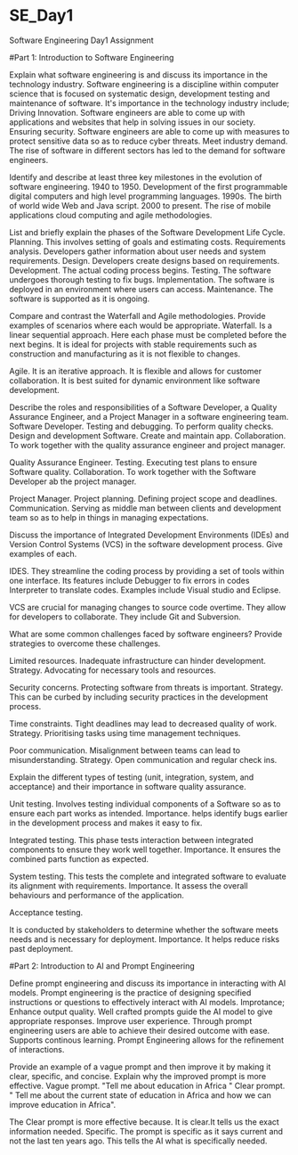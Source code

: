 # SE_Day1
Software Engineering Day1 Assignment

#Part 1: Introduction to Software Engineering



Explain what software engineering is and discuss its importance in the technology industry.
Software engineering is a discipline within  computer science that is focused on systematic design, development testing and maintenance of software.
It's importance in the technology industry include;
Driving Innovation. Software engineers are able to come up with applications and websites that help in solving issues in our society.
Ensuring security. Software engineers are able to come up with measures to protect sensitive data so as to reduce cyber threats.
Meet industry demand. The rise of software in different sectors has led to the demand for software engineers.


Identify and describe at least three key milestones in the evolution of software engineering.
1940 to 1950. Development of the first programmable digital computers and high level programming languages.
1990s. The birth of world wide Web and Java script.
2000 to present. The rise of mobile applications cloud computing and agile methodologies.


List and briefly explain the phases of the Software Development Life Cycle.
Planning. This involves setting of goals and estimating costs.
Requirements analysis. Developers gather information about user needs and system requirements.
Design. Developers create designs based on requirements.
Development. The actual coding process begins.
Testing. The software undergoes thorough testing to fix bugs. 
Implementation. The software is deployed in an environment where users can access.
Maintenance. The software is supported as it is ongoing.

Compare and contrast the Waterfall and Agile methodologies. Provide examples of scenarios where each would be appropriate.
Waterfall.
Is a linear sequential approach. Here each phase must be completed before the next begins.
It is ideal for projects with stable requirements such as construction and manufacturing as it is not flexible to changes.

Agile.
It is an iterative approach. It is flexible and allows for customer collaboration. It is best suited for dynamic environment like software development.

Describe the roles and responsibilities of a Software Developer, a Quality Assurance Engineer, and a Project Manager in a software engineering team.
Software Developer.
Testing and debugging. To perform quality checks.
Design and development Software. Create and maintain app.
Collaboration. To work together with the quality assurance engineer and project manager.

Quality Assurance Engineer.
Testing. Executing test plans to ensure Software quality.
Collaboration. To work together with the Software Developer ab the project manager.

Project Manager.
Project planning. Defining project scope and deadlines.
Communication. Serving as middle man between clients and development team  so as to help in things in managing expectations.

Discuss the importance of Integrated Development Environments (IDEs) and Version Control Systems (VCS) in the software development process. Give examples of each.

IDES. They streamline the coding process by providing a set of tools within one interface.
Its features include 
Debugger to fix errors in codes 
Interpreter to translate codes.
Examples include Visual studio and Eclipse.

VCS are crucial for managing changes to source code overtime. They allow for developers to collaborate. They include Git and Subversion.


What are some common challenges faced by software engineers? Provide strategies to overcome these challenges.

Limited resources. Inadequate infrastructure can hinder development.
Strategy. Advocating for necessary tools and resources.

Security concerns. Protecting software from threats is important.
Strategy. This can be curbed by including security practices in the development process.

Time constraints. Tight deadlines may lead to decreased  quality of work. 
Strategy. Prioritising tasks using time management techniques.

Poor communication. Misalignment between teams can lead to misunderstanding. 
Strategy. Open communication and regular check ins. 


Explain the different types of testing (unit, integration, system, and acceptance) and their importance in software quality assurance.

Unit testing. 
Involves testing individual components of a Software so as to ensure each part works as intended.
Importance. helps identify bugs earlier in the development process and makes it easy to fix.

Integrated testing.
This phase tests interaction between integrated components to ensure they work well together.
Importance. It ensures the combined parts function as expected.

System testing.
This tests the complete and integrated software to evaluate its alignment with requirements.
Importance. It assess the overall behaviours and performance of the application.

Acceptance testing.

It is conducted by stakeholders to determine whether the software meets needs and is necessary for deployment.
Importance. It helps reduce risks past deployment.

#Part 2: Introduction to AI and Prompt Engineering


Define prompt engineering and discuss its importance in interacting with AI models.
Prompt engineering is the practice of designing specified instructions or questions to effectively interact with AI models.
Improtance;
Enhance output quality. Well crafted prompts guide the AI model to give appropriate responses.
Improve user experience. Through prompt engineering users are able to achieve their desired outcome with ease.
Supports continous learning. Prompt Engineering allows for the refinement of interactions.


Provide an example of a vague prompt and then improve it by making it clear, specific, and concise. Explain why the improved prompt is more effective.
Vague prompt. "Tell me about education in Africa "
Clear prompt. " Tell me about the current state of education in Africa and how we can improve education in Africa".

The Clear prompt is more effective because. 
It is clear.It tells us the exact information needed.
Specific. The prompt is specific as it says current and not the last ten years ago. This tells the AI what is specifically needed.
